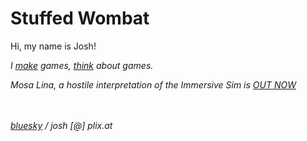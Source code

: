 # Stuffed Wombat

Hi, my name is Josh!<br>

*I [make](games) games, [think](thinking) about games.* <br>

*Mosa Lina, a hostile interpretation of the Immersive Sim is [OUT NOW](https://store.steampowered.com/app/2477090/Mosa_Lina/)*


<br><br>
*[bluesky](https://bsky.app/profile/wombatstuff.bsky.social) / josh [@] plix.at*
